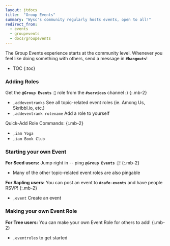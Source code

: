 ```yaml
---
layout: jtdocs
title:  "Group Events"
summary: "Wysc's community regularly hosts events, open to all!"
redirect_from:
  - events
  - groupevents
  - docs/groupevents
---
```


The Group Events experience starts at the community level. Whenever you feel like doing something with others, send a message in **`#hangouts`**!


* TOC
{:toc}

### Adding Roles

Get the **`@Group Events 🎋`** role from the **`#services`** channel :)
{:.mb-2}
- `,addeventranks` See all topic-related event roles (ie. Among Us, Skribbl.io, etc.)
- `,addeventrank rolename` Add a role to yourself

Quick-Add Role Commands:
{:.mb-2}
- `,iam Yoga`
- `,iam Book Club`


### Starting your own Event

**For Seed users:** Jump right in -- ping **`@Group Events 🎋`**!
{:.mb-2}
- Many of the other topic-related event roles are also pingable

**For Sapling users:** You can post an event to **`#cafe-events`** and have people RSVP!
{:.mb-2}
- `,event` Create an event


### Making your own Event Role

**For Tree users:** You can make your own Event Role for others to add!
{:.mb-2}
- `,eventroles` to get started
